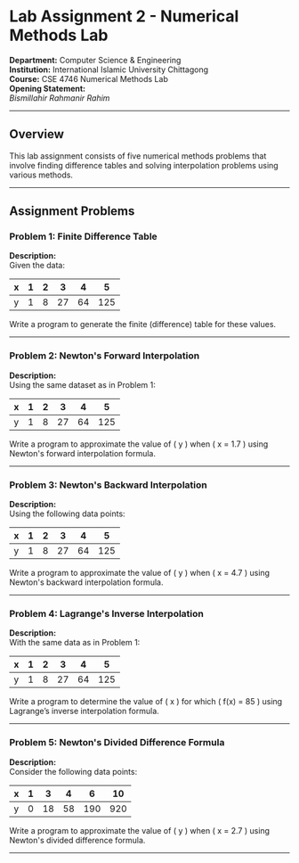 # Lab Assignment 2 - Numerical Methods Lab

**Department:** Computer Science & Engineering  
**Institution:** International Islamic University Chittagong  
**Course:** CSE 4746 Numerical Methods Lab  
**Opening Statement:**  
_Bismillahir Rahmanir Rahim_

---

## Overview

This lab assignment consists of five numerical methods problems that involve finding difference tables and solving interpolation problems using various methods.

---

## Assignment Problems

### Problem 1: Finite Difference Table

**Description:**  
Given the data:

| x   | 1   | 2   | 3   | 4   | 5   |
| --- | --- | --- | --- | --- | --- |
| y   | 1   | 8   | 27  | 64  | 125 |

Write a program to generate the finite (difference) table for these values.

---

### Problem 2: Newton's Forward Interpolation

**Description:**  
Using the same dataset as in Problem 1:

| x   | 1   | 2   | 3   | 4   | 5   |
| --- | --- | --- | --- | --- | --- |
| y   | 1   | 8   | 27  | 64  | 125 |

Write a program to approximate the value of \( y \) when \( x = 1.7 \) using Newton's forward interpolation formula.

---

### Problem 3: Newton's Backward Interpolation

**Description:**  
Using the following data points:

| x   | 1   | 2   | 3   | 4   | 5   |
| --- | --- | --- | --- | --- | --- |
| y   | 1   | 8   | 27  | 64  | 125 |

Write a program to approximate the value of \( y \) when \( x = 4.7 \) using Newton's backward interpolation formula.

---

### Problem 4: Lagrange's Inverse Interpolation

**Description:**  
With the same data as in Problem 1:

| x   | 1   | 2   | 3   | 4   | 5   |
| --- | --- | --- | --- | --- | --- |
| y   | 1   | 8   | 27  | 64  | 125 |

Write a program to determine the value of \( x \) for which \( f(x) = 85 \) using Lagrange’s inverse interpolation formula.

---

### Problem 5: Newton's Divided Difference Formula

**Description:**  
Consider the following data points:

| x   | 1   | 3   | 4   | 6   | 10  |
| --- | --- | --- | --- | --- | --- |
| y   | 0   | 18  | 58  | 190 | 920 |

Write a program to approximate the value of \( y \) when \( x = 2.7 \) using Newton's divided difference formula.

---
